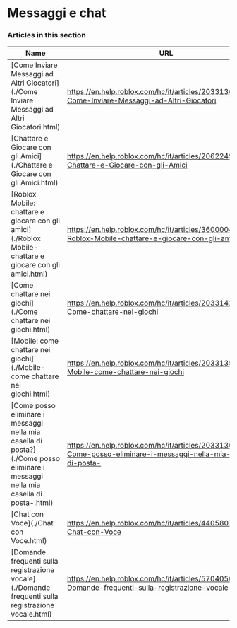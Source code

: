 # Messaggi e chat  
### Articles in this section
Name|URL
-|-
[Come Inviare Messaggi ad Altri Giocatori](./Come Inviare Messaggi ad Altri Giocatori.html) |https://en.help.roblox.com/hc/it/articles/203313610-Come-Inviare-Messaggi-ad-Altri-Giocatori
[Chattare e Giocare con gli Amici](./Chattare e Giocare con gli Amici.html) |https://en.help.roblox.com/hc/it/articles/206224956-Chattare-e-Giocare-con-gli-Amici
[Roblox Mobile: chattare e giocare con gli amici](./Roblox Mobile- chattare e giocare con gli amici.html) |https://en.help.roblox.com/hc/it/articles/360000432483-Roblox-Mobile-chattare-e-giocare-con-gli-amici
[Come chattare nei giochi](./Come chattare nei giochi.html) |https://en.help.roblox.com/hc/it/articles/203314250-Come-chattare-nei-giochi
[Mobile: come chattare nei giochi](./Mobile- come chattare nei giochi.html) |https://en.help.roblox.com/hc/it/articles/203313520-Mobile-come-chattare-nei-giochi
[Come posso eliminare i messaggi nella mia casella di posta?](./Come posso eliminare i messaggi nella mia casella di posta-.html) |https://en.help.roblox.com/hc/it/articles/203313690-Come-posso-eliminare-i-messaggi-nella-mia-casella-di-posta-
[Chat con Voce](./Chat con Voce.html) |https://en.help.roblox.com/hc/it/articles/4405807645972-Chat-con-Voce
[Domande frequenti sulla registrazione vocale](./Domande frequenti sulla registrazione vocale.html) |https://en.help.roblox.com/hc/it/articles/5704050147604-Domande-frequenti-sulla-registrazione-vocale